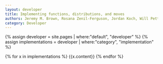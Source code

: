 ```yaml
---
layout: developer
title: Implementing functions, distributions, and moves
authors: Jeremy M. Brown, Rosana Zenil-Ferguson, Jordan Koch, Will Pett
category: Developer
---
```


{% assign developer = site.pages | where:"default", "developer" %}
{% assign implementations = developer | where:"category", "implementation" %}

{% for x in implementations %}
{{x.content}}
{% endfor %}
